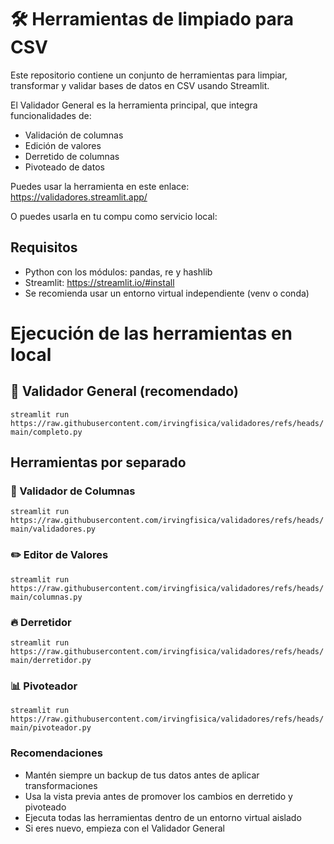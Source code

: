 # 🛠️ Herramientas de limpiado para CSV 
 
 Este repositorio contiene un conjunto de herramientas para limpiar, transformar y validar bases de datos en CSV usando Streamlit.
 
 El Validador General es la herramienta principal, que integra funcionalidades de: 
 - Validación de columnas
 - Edición de valores
 - Derretido de columnas 
 - Pivoteado de datos

Puedes usar la herramienta en este enlace: https://validadores.streamlit.app/

O puedes usarla en tu compu como servicio local:

## Requisitos
 - Python con los módulos: pandas, re y hashlib
 - Streamlit: https://streamlit.io/#install
 - Se recomienda usar un entorno virtual independiente (venv o conda)

# Ejecución de las herramientas en local

## 🌟 Validador General (recomendado)
 `streamlit run https://raw.githubusercontent.com/irvingfisica/validadores/refs/heads/main/completo.py`

## Herramientas por separado

### 🔹 Validador de Columnas
 `streamlit run https://raw.githubusercontent.com/irvingfisica/validadores/refs/heads/main/validadores.py`

### ✏️ Editor de Valores
 `streamlit run https://raw.githubusercontent.com/irvingfisica/validadores/refs/heads/main/columnas.py`

### 🔥 Derretidor
 `streamlit run https://raw.githubusercontent.com/irvingfisica/validadores/refs/heads/main/derretidor.py`

### 📊 Pivoteador
 `streamlit run https://raw.githubusercontent.com/irvingfisica/validadores/refs/heads/main/pivoteador.py`

### Recomendaciones
 - Mantén siempre un backup de tus datos antes de aplicar transformaciones
 - Usa la vista previa antes de promover los cambios en derretido y pivoteado
 - Ejecuta todas las herramientas dentro de un entorno virtual aislado
 - Si eres nuevo, empieza con el Validador General



